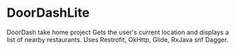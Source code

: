 # DoorDashLite
DoorDash take home project
Gets the user's current location and displays a list of nearby restaurants. Uses Restrofit, OkHttp, Glide, RxJava snf Dagger.
